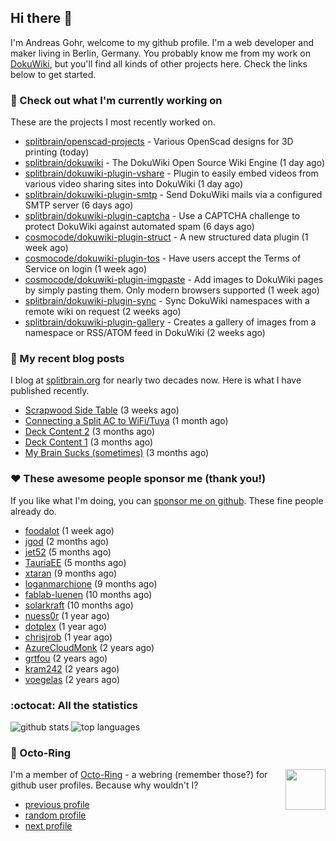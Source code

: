 ## Hi there :wave:

I'm Andreas Gohr, welcome to my github profile. I'm a web developer and maker living in Berlin, Germany. You probably know me from my work on [DokuWiki](https://github.com/splitbrain/dokuwiki), but you'll find all kinds of other projects here. Check the links below to get started.

### :hammer: Check out what I'm currently working on

These are the projects I most recently worked on.


- [splitbrain/openscad-projects](https://github.com/splitbrain/openscad-projects) - Various OpenScad designs for 3D printing (today)
- [splitbrain/dokuwiki](https://github.com/splitbrain/dokuwiki) - The DokuWiki Open Source Wiki Engine (1 day ago)
- [splitbrain/dokuwiki-plugin-vshare](https://github.com/splitbrain/dokuwiki-plugin-vshare) - Plugin to easily embed videos from various video sharing sites into DokuWiki (1 day ago)
- [splitbrain/dokuwiki-plugin-smtp](https://github.com/splitbrain/dokuwiki-plugin-smtp) - Send DokuWiki mails via a configured SMTP server (6 days ago)
- [splitbrain/dokuwiki-plugin-captcha](https://github.com/splitbrain/dokuwiki-plugin-captcha) - Use a CAPTCHA challenge to protect DokuWiki against automated spam (6 days ago)
- [cosmocode/dokuwiki-plugin-struct](https://github.com/cosmocode/dokuwiki-plugin-struct) - A new structured data plugin (1 week ago)
- [cosmocode/dokuwiki-plugin-tos](https://github.com/cosmocode/dokuwiki-plugin-tos) - Have users accept the Terms of Service on login (1 week ago)
- [cosmocode/dokuwiki-plugin-imgpaste](https://github.com/cosmocode/dokuwiki-plugin-imgpaste) - Add images to DokuWiki pages by simply pasting them. Only modern browsers supported (1 week ago)
- [splitbrain/dokuwiki-plugin-sync](https://github.com/splitbrain/dokuwiki-plugin-sync) - Sync DokuWiki namespaces with a remote wiki on request (2 weeks ago)
- [splitbrain/dokuwiki-plugin-gallery](https://github.com/splitbrain/dokuwiki-plugin-gallery) - Creates a gallery of images from a namespace or RSS/ATOM feed in DokuWiki (2 weeks ago)

### :scroll: My recent blog posts

I blog at [splitbrain.org](https://www.splitbrain.org) for nearly two decades now. Here is what I have published recently.


- [Scrapwood Side Table](https://www.splitbrain.org/blog/2022-08/10-scrapwood_side_table) (3 weeks ago)
- [Connecting a Split AC to WiFi/Tuya](https://www.splitbrain.org/blog/2022-08/01_connecting_split_ac_to_wifi_tuya) (1 month ago)
- [Deck Content 2](https://www.splitbrain.org/blog/2022-05/25b_deck_content_2) (3 months ago)
- [Deck Content 1](https://www.splitbrain.org/blog/2022-05/25_deck_content_1) (3 months ago)
- [My Brain Sucks (sometimes)](https://www.splitbrain.org/blog/2022-05/14-my_brain_sucks_sometimes) (3 months ago)

### :hearts:️ These awesome people sponsor me (thank you!)

If you like what I'm doing, you can [sponsor me on github](https://github.com/sponsors/splitbrain). These fine people already do.


- [foodalot](https://github.com/foodalot) (1 week ago)
- [jgod](https://github.com/jgod) (2 months ago)
- [jet52](https://github.com/jet52) (5 months ago)
- [TauriaEE](https://github.com/TauriaEE) (5 months ago)
- [xtaran](https://github.com/xtaran) (9 months ago)
- [loganmarchione](https://github.com/loganmarchione) (9 months ago)
- [fablab-luenen](https://github.com/fablab-luenen) (10 months ago)
- [solarkraft](https://github.com/solarkraft) (10 months ago)
- [nuess0r](https://github.com/nuess0r) (1 year ago)
- [dotplex](https://github.com/dotplex) (1 year ago)
- [chrisjrob](https://github.com/chrisjrob) (1 year ago)
- [AzureCloudMonk](https://github.com/AzureCloudMonk) (2 years ago)
- [grtfou](https://github.com/grtfou) (2 years ago)
- [kram242](https://github.com/kram242) (2 years ago)
- [voegelas](https://github.com/voegelas) (2 years ago)

### :octocat: All the statistics

 ![github stats](https://github-readme-stats.vercel.app/api?username=splitbrain&show_icons=true&hide_title=true)
![top languages](https://github-readme-stats.vercel.app/api/top-langs/?username=splitbrain&layout=compact)


### :octopus: Octo-Ring

<img width="64" height="65" src="https://octo-ring.com/static/img/octo.png" align="right" alt="">

I'm a member of [Octo-Ring](https://octo-ring.com/) - a webring (remember those?) for github user profiles. Because why wouldn't I? 

* [previous profile](https://octo-ring.com/p/splitbrain/prev)
* [random profile](https://octo-ring.com/p/splitbrain/random)
* [next profile](https://octo-ring.com/p/splitbrain/next)

